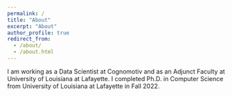 ```yaml
---
permalink: /
title: "About"
excerpt: "About"
author_profile: true
redirect_from: 
  - /about/
  - /about.html
---
```



I am working as a Data Scientist at Cognomotiv and as an Adjunct Faculty at University of Louisiana at Lafayette. I completed Ph.D. in Computer Science from University of Louisiana at Lafayette in Fall 2022.  